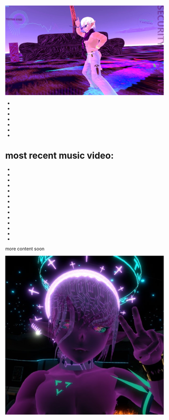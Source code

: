 





![image](https://raw.githubusercontent.com/VIRTUAL-K4MI-CLUB/Master/gh-pages/274068227_704191123909429_5075561750844527944_n.jpg)








- 
- 
- 
- 
- 
- 
- 


















# most recent music video:



- 
-  
-   
-    
-     
-      
- 
- 
- 
- 
- 
- 
- 
- 



































more content soon


![image](https://raw.githubusercontent.com/VIRTUAL-K4MI-CLUB/Master/gh-pages/240897597_602347127427163_1477262035278403290_n.jpg)

